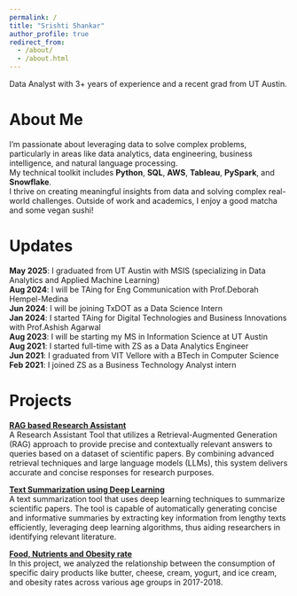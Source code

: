 ```yaml
---
permalink: /
title: "Srishti Shankar"
author_profile: true
redirect_from: 
  - /about/
  - /about.html
---
```


Data Analyst with 3+ years of experience and a recent grad from UT Austin. 

About Me
======
I’m passionate about leveraging data to solve complex problems, particularly in areas like data analytics, data engineering, business intelligence, and natural language processing. <br>
My technical toolkit includes **Python**, **SQL**, **AWS**, **Tableau**, **PySpark**, and **Snowflake**. <br>
I thrive on creating meaningful insights from data and solving complex real-world challenges. Outside of work and academics, I enjoy a good matcha and some vegan sushi! 

Updates
======
**May 2025**: I graduated from UT Austin with MSIS (specializing in Data Analytics and Applied Machine Learning) <br>
**Aug 2024**: I will be TAing for Eng Communication with Prof.Deborah Hempel-Medina <br>
**Jun 2024**: I will be joining TxDOT as a Data Science Intern <br>
**Jan 2024**: I started TAing for Digital Technologies and Business Innovations with Prof.Ashish Agarwal <br>
**Aug 2023**: I will be starting my MS in Information Science at UT Austin <br>
**Aug 2021**: I started full-time with ZS as a Data Analytics Engineer <br>
**Jun 2021**: I graduated from VIT Vellore with a BTech in Computer Science <br>
**Feb 2021**: I joined ZS as a Business Technology Analyst intern <br>

Projects
======
**[RAG based Research Assistant](https://github.com/srishtishankar/RAG-research-assistant)** <br>
A Research Assistant Tool that utilizes a Retrieval-Augmented Generation (RAG) approach to provide precise and contextually relevant answers to queries based on a dataset of scientific papers. By combining advanced retrieval techniques and large language models (LLMs), this system delivers accurate and concise responses for research purposes. <br>

**[Text Summarization using Deep Learning](https://github.com/srishtishankar/sds384-text-summarization)** <br>
A text summarization tool that uses deep learning techniques to summarize scientific papers. The tool is capable of automatically generating concise and informative summaries by extracting key information from lengthy texts efficiently, leveraging deep learning algorithms, thus aiding researchers in identifying relevant literature. <br>

**[Food, Nutrients and Obesity rate](https://github.com/srishtishankar/data-wrangling)** <br> 
In this project, we analyzed the relationship between the consumption of specific dairy products like butter, cheese, cream, yogurt, and ice cream, and obesity rates across various age groups in 2017-2018. <br>
